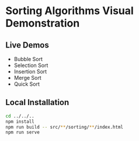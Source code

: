 # Sorting Algorithms Visual Demonstration

## Live Demos

- Bubble Sort
- Selection Sort
- Insertion Sort
- Merge Sort
- Quick Sort

## Local Installation

```bash
cd ../../..
npm install
npm run build -- src/**/sorting/**/index.html
npm run serve
```
